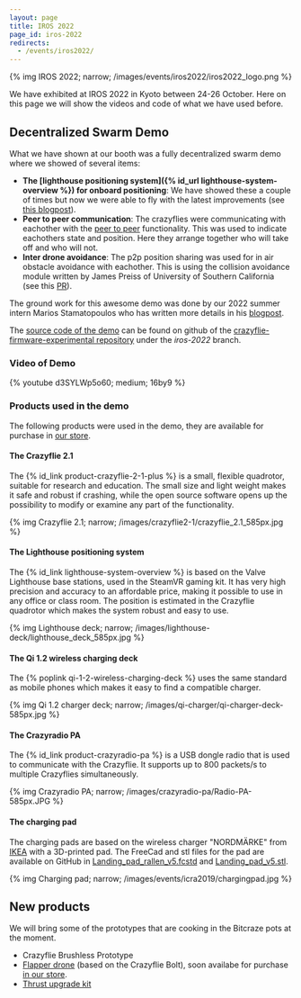 ```yaml
---
layout: page
title: IROS 2022
page_id: iros-2022
redirects:
  - /events/iros2022/
---
```


{% img IROS 2022; narrow; /images/events/iros2022/iros2022_logo.png %}

We have exhibited at IROS 2022 in Kyoto between 24-26 October. Here on this page we will show the videos and code of what we have used before.


## Decentralized Swarm Demo

What we have shown at our booth was a fully decentralized swarm demo where we showed of several items:

- **The [lighthouse positioning system]({% id_url lighthouse-system-overview %}) for onboard positioning**: We have showed these a couple of times but now we were able to fly with the latest improvements (see [this blogpost](/2022/03/multiple-base-stations-with-lighthouse/)).
- **Peer to peer communication**: The crazyflies were communicating with eachother with the [peer to peer](/documentation/repository/crazyflie-firmware/master/functional-areas/p2p_api/) functionality. This was used to indicate eachothers state and position. Here they arrange together who will take off and who will not.
- **Inter drone avoidance**: The p2p position sharing was used for in air obstacle avoidance with eachother. This is using the collision avoidance module written by James Preiss of University of Southern California (see this [PR](https://github.com/bitcraze/crazyflie-firmware/pull/628)).

The ground work for this awesome demo was done by our 2022 summer intern Marios Stamatopoulos who has written more details in his [blogpost](/2022/08/our-intern-marios-summer-work-on-swarms/). 

The [source code of the demo](https://github.com/bitcraze/crazyflie-firmware-experimental/tree/iros-2022/examples/demos/decentralized_swarm) can be found on github of the [crazyflie-firmware-experimental repository](https://github.com/bitcraze/crazyflie-firmware-experimental/) under the _iros-2022_ branch.
### Video of Demo

{% youtube d3SYLWp5o60; medium; 16by9 %}

### Products used in the demo

The following products were used in the demo, they are available for purchase in
[our store](https://store.bitcraze.io/).

#### The Crazyflie 2.1

The {% id_link product-crazyflie-2-1-plus %}
is a small, flexible quadrotor, suitable for research and education. The small
size and light weight makes it safe and robust if crashing, while the open source
software opens up the possibility to modify or examine any part of the functionality.

{% img Crazyflie 2.1; narrow; /images/crazyflie2-1/crazyflie_2.1_585px.jpg %}

#### The Lighthouse positioning system

The {% id_link lighthouse-system-overview %}
is based on the Valve Lighthouse base stations,
used in the SteamVR gaming kit. It has very high precision and
accuracy to an affordable price, making it possible to use in any office or
class room. The position is estimated in the Crazyflie quadrotor which makes the system
robust and easy to use.

{% img Lighthouse deck; narrow; /images/lighthouse-deck/lighthouse_deck_585px.jpg %}

#### The Qi 1.2 wireless charging deck

The {% poplink qi-1-2-wireless-charging-deck %}
uses the same standard as mobile phones which
makes it easy to find a compatible charger.

{% img Qi 1.2 charger deck; narrow; /images/qi-charger/qi-charger-deck-585px.jpg %}

#### The Crazyradio PA

The {% id_link product-crazyradio-pa %}
is a USB dongle radio that is used to communicate with the Crazyflie.
It supports up to 800 packets/s to multiple Crazyflies simultaneously.

{% img Crazyradio PA; narrow; /images/crazyradio-pa/Radio-PA-585px.JPG %}

#### The charging pad

The charging pads are based on the wireless charger "NORDMÄRKE" from [IKEA](https://www.ikea.com/)
with a 3D-printed pad. The FreeCad and stl files for the pad are available on GitHub in
[Landing_pad_rallen_v5.fcstd](https://github.com/bitcraze/bitcraze-mechanics/blob/master/models/Landing_pad_rallen_v5.fcstd) and
[Landing_pad_v5.stl](https://github.com/bitcraze/bitcraze-mechanics/blob/master/models/Landing_pad_v5.stl).

{% img Charging pad; narrow; /images/events/icra2019/chargingpad.jpg %}


## New products

We will bring some of the prototypes that are cooking in the Bitcraze pots at the moment.

* Crazyflie Brushless Prototype
* [Flapper drone](https://flapper-drones.com/wp/) (based on the Crazyflie Bolt), soon availabe for purchase [in our store](https://store.bitcraze.io/products/flapper-nimble-starter-kit).
* [Thrust upgrade kit](/2022/10/thrust-upgrade-kit-for-the-crazyflie-2-1/)

